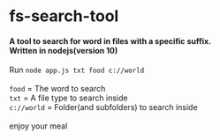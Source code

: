 # fs-search-tool
#### A tool to search for word in files with a specific suffix.<br>Written in nodejs(version 10)<br>

Run ```node app.js txt food c://world``` <br><br>
`food` = The word to search<br>
`txt` = A file type to search inside<br>
`c://world` = Folder(and subfolders) to search inside<br><br>
enjoy your meal
